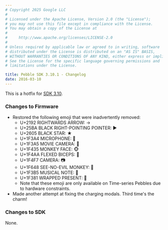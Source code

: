 ```yaml
---
# Copyright 2025 Google LLC
#
# Licensed under the Apache License, Version 2.0 (the "License");
# you may not use this file except in compliance with the License.
# You may obtain a copy of the License at
#
#     http://www.apache.org/licenses/LICENSE-2.0
#
# Unless required by applicable law or agreed to in writing, software
# distributed under the License is distributed on an "AS IS" BASIS,
# WITHOUT WARRANTIES OR CONDITIONS OF ANY KIND, either express or implied.
# See the License for the specific language governing permissions and
# limitations under the License.

title: Pebble SDK 3.10.1 - Changelog
date: 2016-03-10
---
```


This is a hotfix for [SDK 3.10](/sdk/changelogs/3.10/).

### Changes to Firmware

* Restored the following emoji that were inadvertently removed:
  * U+2192 RIGHTWARDS ARROW: →
  * U+25BA BLACK RIGHT-POINTING POINTER: ►
  * U+2605 BLACK STAR: ★
  * U+1F3A4 MICROPHONE: 🎤
  * U+1F3A5 MOVIE CAMERA: 🎥
  * U+1F435 MONKEY FACE: 🐵
  * U+1F4AA FLEXED BICEPS: 💪
  * U+1F4F7 CAMERA: 📷
  * U+1F648 SEE-NO-EVIL MONKEY: 🙈
  * U+1F3B5 MUSICAL NOTE: 🎵
  * U+1F381 WRAPPED PRESENT: 🎁
  * Note that these emoji are only available on Time-series Pebbles due to hardware constraints.
* Made another attempt at fixing the charging modals. Third time's the charm!

### Changes to SDK

None.
